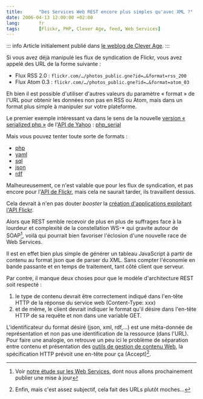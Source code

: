 ```yaml
---
title:      "Des Services Web REST encore plus simples qu'avec XML ?"
date: 2006-04-13 12:00:00 +02:00
lang:       fr
tags:       [Flickr, PHP, Clever Age, feed, Web Services]
---
```


::: info
Article initialement publié dans [le weblog de Clever Age](http://www.clever-age.com/veille/weblog/services-web-rest-encore-plus-simples-avec-xml-493.html).
:::

Si vous avez déjà manipulé les flux de syndication de Flickr, vous avez appelé des URL de la forme suivante :

- Flux RSS 2.0 : `flickr.com/…/photos_public.gne?id=…&format=rss_200`
- Flux Atom 0.3 : `flickr.com/…/photos_public.gne?id=…&format=atom_03`

Eh bien il est possible d'utiliser d'autres valeurs du paramètre « format » de l'URL pour obtenir les données non pas en RSS ou Atom, mais dans un format plus simple à manipuler sur votre plateforme.

Le premier exemple intéressant va dans le sens de la nouvelle [version « serialized php »](http://developer.yahoo.com/common/phpserial.html) de l'[API de Yahoo](http://www.clever-age.com/veille/weblog/yahoo-ouvre-via-une-api-web-services-350.html) :
[php_serial](https://flickr.com/services/feeds/photos_public.gne?id=38608514@N00&format=php_serial)

Mais vous pouvez tenter toute sorte de formats :

- [php](https://flickr.com/services/feeds/photos_public.gne?id=38608514@N00&format=php)
- [yaml](https://flickr.com/services/feeds/photos_public.gne?id=38608514@N00&format=yaml)
- [sql](https://flickr.com/services/feeds/photos_public.gne?id=38608514@N00&format=sql)
- [json](https://flickr.com/services/feeds/photos_public.gne?id=38608514@N00&format=json)
- [rdf](https://flickr.com/services/feeds/photos_public.gne?id=38608514@N00&format=rdf)

Malheureusement, ce n'est valable que pour les flux de syndication, et pas encore pour l'[API de Flickr](https://www.flickr.com/services/), mais cela ne saurait tarder, ils travaillent dessus.

Cela devrait à n'en pas douter *booster* la [création d'applications exploitant l'API Flickr](http://developer.yahoo.com/flickr/index.html).

Alors que REST semble recevoir de plus en plus de suffrages face à la lourdeur et complexité de la constellation WS-* qui gravite autour de SOAP[^1], voilà qui pourrait bien favoriser l'éclosion d'une nouvelle race de Web Services.

Il est en effet bien plus simple de générer un tableau JavaScript à partir de contenu au format json que de parser du XML. Sans compter l'économie en bande passante et en temps de traitement, tant côté client que serveur.

Par contre, il manque deux choses pour que le modèle d'architecture REST soit respecté :
1. le type de contenu devrait être correctement indiqué dans l'en-tête HTTP de la réponse du service web (Content-Type: xxx)
1. et de même, le client devrait indiquer le format qu'il désire dans l'en-tête HTTP de sa requête et non dans une variable GET.

L'identificateur du format désiré (json, xml, rdf,…) est une méta-donnée de représentation et non pas une identification de la ressource (dans l'URL). Pour faire une analogie, on retrouve un peu ici le problème de séparation entre contenu et présentation des [outils de gestion de contenu Web](http://www.clever-age.com/veille/etudes-payantes/portails-gestion-contenu-etat-art-solutions-7.html), la spécification HTTP prévoit une en-tête pour ça (Accept)[^2].

[^1]: Voir [notre étude sur les Web Services](http://www.clever-age.com/veille/etudes-payantes/les-web-services-avenir-architectures-web-8.html), dont nous allons prochainement publier une mise à jour

[^2]: Enfin, mais c'est assez subjectif, cela fait des URLs plutôt moches…
